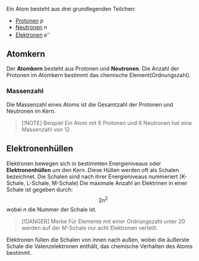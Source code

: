
Ein Atom besteht aus drei grundlegenden Teilchen:
- [Protonen](Proton.md) $p$
- [Neutronen](Neutron.md) $n$
- [Elektronen](Elektron.md) $e^-$ 

## Atomkern
Der __Atomkern__ besteht aus Protonen und __Neutronen__.
Die Anzahl der Protonen im Atomkern bestimmt das chemische Element(Ordnungszahl).


### Massenzahl
Die Massenzahl eines Atoms ist die Gesamtzahl der Protonen und Neutronen im Kern.

> [!NOTE] Beispiel
> Ein Atom mit $6$ Protonen und $6$ Neutronen hat eine Massenzahl von $12$

## Elektronenhüllen
Elektronen bewegen sich in bestimmten Energieniveaus oder __Elektronenhüllen__ um den Kern. Diese Hüllen werden oft als Schalen bezeichnet. Die Schalen sind nach ihrer Energieniveaus nummeriert (K-Schale, L-Schale, M-Schale)
Die maximale Anzahl an Elektrinen in einer Schale ist gegeben durch:
$$2n^2$$
wobei $n$ die Nummer der Schale ist.

> [!DANGER] Merke
> Für Elemente mit einer Ordnungszahl unter $20$ werden auf der M-Schale nur acht Elektronen verteilt.

Elektronen füllen die Schalen von innen nach außen, wobei die äußerste Schale die Valenzelektronen enthält, das chemische Verhalten des Atoms bestimmt.


